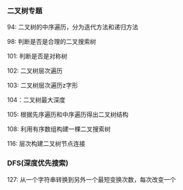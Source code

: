 ### 二叉树专题

94: 二叉树的中序遍历，分为迭代方法和递归方法

98: 判断是否是合理的二叉搜索树

101: 判断是否是对称树

102: 二叉树层次遍历

103: 二叉树层次遍历z字形

104：二叉树最大深度

105: 根据先序遍历和中序遍历得出二叉树结构

108: 利用有序数组构建一棵二叉搜索树

116: 层次构建二叉树节点连接





### DFS(深度优先搜索)

127: 从一个字符串转换到另外一个最短变换次数，每次改变一个